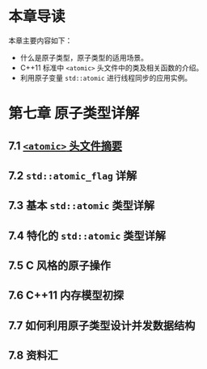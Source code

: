 ﻿# 本章导读 #

本章主要内容如下：

- 什么是原子类型，原子类型的适用场景。
- C++11 标准中 `<atomic>` 头文件中的类及相关函数的介绍。
- 利用原子变量 `std::atomic` 进行线程同步的应用实例。

# 第七章 原子类型详解 #

## 7.1 [`<atomic>` 头文件摘要](https://github.com/forhappy/A-Detailed-Cplusplus-Concurrency-Tutorial/blob/master/zh/chapter7-Atomic/7.1%20Atomic-header-synopsis.md) ##

## 7.2 `std::atomic_flag` 详解 ##

## 7.3 基本 `std::atomic` 类型详解 ##

## 7.4 特化的 `std::atomic` 类型详解 ##

## 7.5 C 风格的原子操作 ##

## 7.6 C++11 内存模型初探 ##

## 7.7 如何利用原子类型设计并发数据结构 ##

## 7.8 资料汇 ##